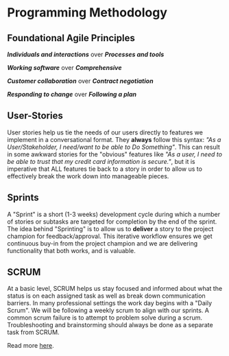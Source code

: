 # Programming Methodology

## Foundational Agile Principles

***Individuals and interactions*** over ***Processes and tools***

***Working software*** over ***Comprehensive***

***Customer collaboration*** over ***Contract negotiation***

***Responding to change*** over ***Following a plan***

## User-Stories
User stories help us tie the needs of our users directly to features we implement in a conversational format. They **always** follow this syntax: _"As a User/Stakeholder, I need/want to be able to Do Something"_. This can result in some awkward stories for the "obvious" features like _"As a user, I need to be able to trust that my credit card information is secure."_, but it is imperative that ALL features tie back to a story in order to allow us to effectively break the work down into manageable pieces.

## Sprints
A "Sprint" is a short (1-3 weeks) development cycle during which a number of stories or subtasks are targeted for completion by the end of the sprint. The idea behind "Sprinting" is to allow us to **deliver** a story to the project champion for feedback/approval. This iterative workflow ensures we get continuous buy-in from the project champion and we are delivering functionality that both works, and is valuable.

## SCRUM
At a basic level, SCRUM helps us stay focused and informed about what the status is on each assigned task as well as break down communication barriers. In many professional settings the work day begins with a "Daily Scrum".  We will be following a weekly scrum to align with our sprints.  A common scrum failure is to attempt to problem solve during a scrum. Troubleshooting and brainstorming should always be done as a separate task from SCRUM.

Read more [here](http://scrummethodology.com/).
